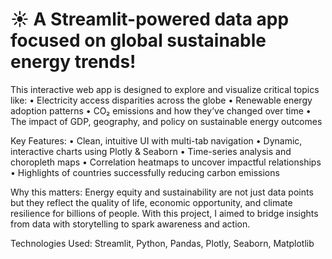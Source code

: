 #    ☀️ A Streamlit-powered data app focused on global sustainable energy trends!

This interactive web app is designed to explore and visualize critical topics like: • Electricity access disparities across the globe • Renewable energy adoption patterns • CO₂ emissions and how they’ve changed over time • The impact of GDP, geography, and policy on sustainable energy outcomes

Key Features: • Clean, intuitive UI with multi-tab navigation • Dynamic, interactive charts using Plotly & Seaborn • Time-series analysis and choropleth maps • Correlation heatmaps to uncover impactful relationships • Highlights of countries successfully reducing carbon emissions

Why this matters: Energy equity and sustainability are not just data points but they reflect the quality of life, economic opportunity, and climate resilience for billions of people. With this project, I aimed to bridge insights from data with storytelling to spark awareness and action.

Technologies Used: Streamlit, Python, Pandas, Plotly, Seaborn, Matplotlib
